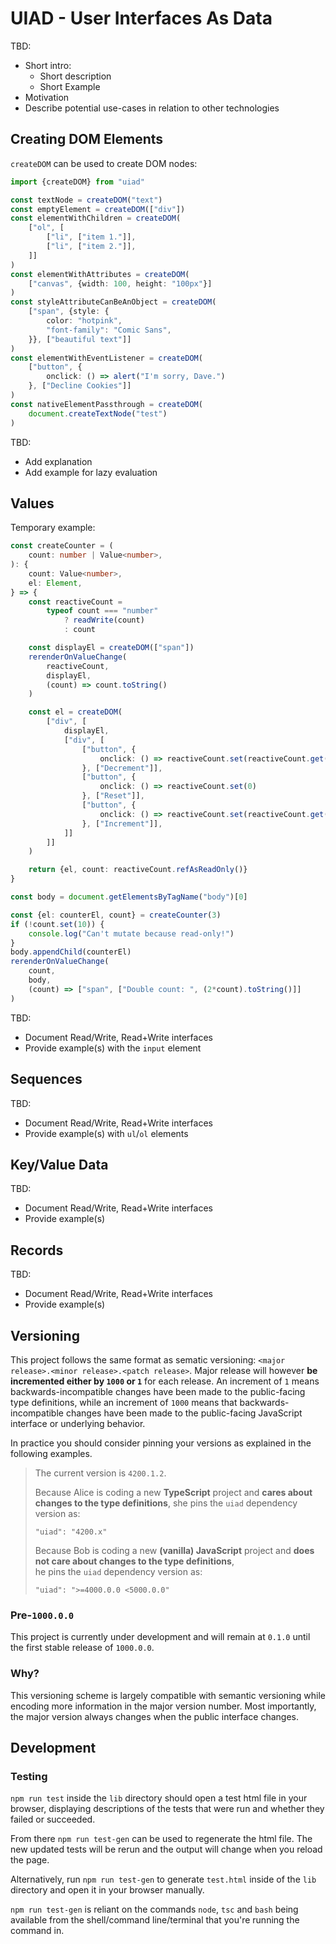 # UIAD - User Interfaces As Data

TBD:
- Short intro:
    - Short description
    - Short Example
- Motivation
- Describe potential use-cases in relation to other technologies

## Creating DOM Elements

`createDOM` can be used to create DOM nodes:

```ts
import {createDOM} from "uiad"

const textNode = createDOM("text")
const emptyElement = createDOM(["div"])
const elementWithChildren = createDOM(
    ["ol", [
        ["li", ["item 1."]],
        ["li", ["item 2."]],
    ]]
)
const elementWithAttributes = createDOM(
    ["canvas", {width: 100, height: "100px"}]
)
const styleAttributeCanBeAnObject = createDOM(
    ["span", {style: {
        color: "hotpink", 
        "font-family": "Comic Sans",
    }}, ["beautiful text"]]
)
const elementWithEventListener = createDOM(
    ["button", {
        onclick: () => alert("I'm sorry, Dave.")
    }, ["Decline Cookies"]]
)
const nativeElementPassthrough = createDOM(
    document.createTextNode("test")
)
```

TBD:
- Add explanation
- Add example for lazy evaluation

## Values

Temporary example:

```ts
const createCounter = (
    count: number | Value<number>,
): {
    count: Value<number>,
    el: Element,
} => {
    const reactiveCount =
        typeof count === "number"
            ? readWrite(count)
            : count

    const displayEl = createDOM(["span"])
    rerenderOnValueChange(
        reactiveCount,
        displayEl,
        (count) => count.toString()
    )

    const el = createDOM(
        ["div", [
            displayEl,
            ["div", [
                ["button", {
                    onclick: () => reactiveCount.set(reactiveCount.get() - 1)
                }, ["Decrement"]],
                ["button", {
                    onclick: () => reactiveCount.set(0)
                }, ["Reset"]],
                ["button", {
                    onclick: () => reactiveCount.set(reactiveCount.get() + 1)
                }, ["Increment"]],
            ]]
        ]]
    )

    return {el, count: reactiveCount.refAsReadOnly()}
}

const body = document.getElementsByTagName("body")[0]

const {el: counterEl, count} = createCounter(3)
if (!count.set(10)) {
    console.log("Can't mutate because read-only!")
}
body.appendChild(counterEl)
rerenderOnValueChange(
    count,
    body,
    (count) => ["span", ["Double count: ", (2*count).toString()]]
)
```

TBD:
- Document Read/Write, Read+Write interfaces
- Provide example(s) with the `input` element

## Sequences

TBD:
- Document Read/Write, Read+Write interfaces
- Provide example(s) with `ul`/`ol` elements

## Key/Value Data

TBD:
- Document Read/Write, Read+Write interfaces
- Provide example(s)

## Records

TBD:
- Document Read/Write, Read+Write interfaces
- Provide example(s)

## Versioning

This project follows the same format as sematic versioning: `<major release>.<minor release>.<patch release>`.
Major release will however **be incremented either by `1000` or `1`** for each release.
An increment of `1` means backwards-incompatible changes have been made to the public-facing type definitions,
while an increment of `1000` means that backwards-incompatible changes have been made to the
public-facing JavaScript interface or underlying behavior.

In practice you should consider pinning your versions as explained in the following examples.

> The current version is `4200.1.2`.
>
> Because Alice is coding a new **TypeScript** project 
> and **cares about changes to the type definitions**, 
> she pins the `uiad` dependency version as:
> ```
> "uiad": "4200.x"
> ```
>
> Because Bob is coding a new **(vanilla) JavaScript** project 
> and **does not care about changes to the type definitions**,  
> he pins the `uiad` dependency version as:
> ```
> "uiad": ">=4000.0.0 <5000.0.0"
> ```

### Pre-`1000.0.0`

This project is currently under development and will remain at `0.1.0` until the first stable
release of `1000.0.0`.

### Why?

This versioning scheme is largely compatible with semantic versioning while
encoding more information in the major version number.
Most importantly, the major version always changes when the public
interface changes.

## Development

### Testing

`npm run test` inside the `lib` directory should open a test html file
in your browser, displaying descriptions of the tests that were
run and whether they failed or succeeded.

From there `npm run test-gen` can be used to regenerate the html file. The new updated tests will be rerun and the
output will change when you reload the page.

Alternatively, run `npm run test-gen` to generate `test.html` inside of
the `lib` directory and open it in your browser manually.

`npm run test-gen` is reliant on the commands `node`, `tsc` and `bash`
being available from the shell/command line/terminal that you're running
the command in.
